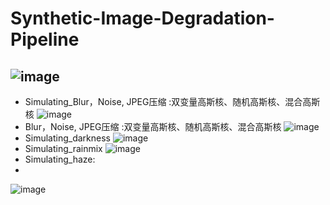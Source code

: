 # Synthetic-Image-Degradation-Pipeline
![image](https://github.com/user-attachments/assets/47d6eb2e-01e5-4ca9-812d-83e9b69668c1)
---

- Simulating_Blur，Noise, JPEG压缩 :双变量高斯核、随机高斯核、混合高斯核
![image](https://github.com/user-attachments/assets/6787cadc-0dc9-48df-8aa5-8434e65d6ba0)
- Blur，Noise, JPEG压缩 :双变量高斯核、随机高斯核、混合高斯核
![image](https://github.com/user-attachments/assets/85d17524-602b-4f4f-b639-ed41673e7a19)
- Simulating_darkness
![image](https://github.com/user-attachments/assets/38b47480-1e6c-41f9-af2a-a03ceb08fc78)
- Simulating_rainmix
![image](https://github.com/user-attachments/assets/f9bd498f-86f5-4182-8fc3-25ccdbfb6758)
- Simulating_haze:
- 
![image](https://github.com/user-attachments/assets/e92d4a50-4cf0-4f75-9722-71bbe6bfba98)
